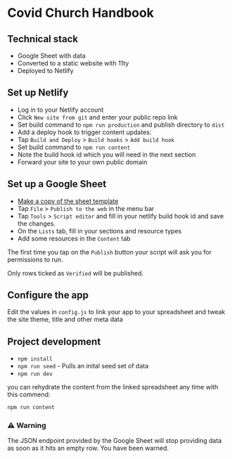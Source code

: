 # Covid Church Handbook

## Technical stack

- Google Sheet with data
- Converted to a static website with 11ty
- Deployed to Netlify

## Set up Netlify

- Log in to your Netlify account
- Click `New site from git` and enter your public repo link
- Set build command to `npm run production` and publish directory to `dist`
- Add a deploy hook to trigger content updates:
- Tap `Build and Deploy` > `Build hooks` > `Add build hook`
- Set build command to `npm run content`
- Note the build hook id which you will need in the next section
- Forward your site to your own public domain

## Set up a Google Sheet

- [Make a copy of the sheet template](https://docs.google.com/spreadsheets/d/1OaLb4Rq-M1ucJVatuyoc-5muFAe4bwaOGVXfD48AcrQ/copy?usp=sharing)
- Tap `File` > `Publish to the web` in the menu bar
- Tap `Tools` > `Script editor` and fill in your netlify build hook id and save the changes.
- On the `Lists` tab, fill in your sections and resource types
- Add some resources in the `Content` tab

The first time you tap on the `Publish` button your script will ask you for permissions to run.

Only rows ticked as `Verified` will be published.

## Configure the app

Edit the values in `config.js` to link your app to your spreadsheet and tweak the site theme, title and other meta data

## Project development

- `npm install`
- `npm run seed` - Pulls an inital seed set of data
- `npm run dev`

you can rehydrate the content from the linked spreadsheet any time with this commend:

```bash
npm run content
```

### ⚠️ Warning

The JSON endpoint provided by the Google Sheet will stop providing data as soon as it hits an empty row. You have been warned.
